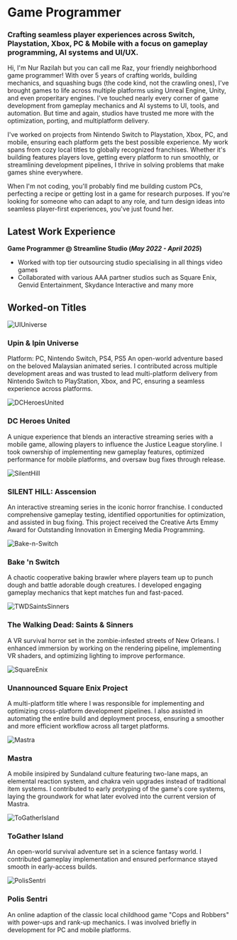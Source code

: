 # Game Programmer
### Crafting seamless player experiences across Switch, Playstation, Xbox, PC & Mobile with a focus on gameplay programming, AI systems and UI/UX.

Hi, I'm Nur Razilah but you can call me Raz, your friendly neighborhood game programmer! With over 5 years of crafting worlds, building mechanics, and squashing bugs (the code kind, not the crawling ones), I've brought games to life across multiple platforms using Unreal Engine, Unity, and even properitary engines. I've touched nearly every corner of game development from gameplay mechanics and AI systems to UI, tools, and automation. But time and again, studios have trusted me more with the optimization, porting, and multiplatform delivery. 

I've worked on projects from Nintendo Switch to Playstation, Xbox, PC, and mobile, ensuring each platform gets the best possible experience. My work spans from cozy local titles to globally recognized franchises. Whether it's building features players love, getting every platform to run smoothly, or streamlining development pipelines, I thrive in solving problems that make games shine everywhere.

When I'm not coding, you'll probably find me building custom PCs, perfecting a recipe or getting lost in a game for research purposes. If you're looking for someone who can adapt to any role, and turn design ideas into seamless player-first experiences, you've just found her.

##
## Latest Work Experience
**Game Programmer @ Streamline Studio (_May 2022 - April 2025_)**
- Worked with top tier outsourcing studio specialising in all things video games
- Collaborated with various AAA partner studios such as Square Enix, Genvid Entertainment, Skydance Interactive and many more
##
## Worked-on Titles
![UIUniverse](/img/UIUniverse.jpg)
### Upin & Ipin Universe
Platform: PC, Nintendo Switch, PS4, PS5
An open-world adventure based on the beloved Malaysian animated series. I contributed across multiple development areas and was trusted to lead multi-platform delivery from Nintendo Switch to PlayStation, Xbox, and PC, ensuring a seamless experience across platforms.

![DCHeroesUnited](/img/DCHeroesUnited.jpg)
### DC Heroes United
A unique experience that blends an interactive streaming series with a mobile game, allowing players to influence the Justice League storyline. I took ownership of implementing new gameplay features, optimized performance for mobile platforms, and oversaw bug fixes through release.

![SilentHill](/img/SilentHill.jpg)
### SILENT HILL: Asscension
An interactive streaming series in the iconic horror franchise. I conducted comprehensive gameplay testing, identified opportunities for optimization, and assisted in bug fixing. This project received the Creative Arts Emmy Award for Outstanding Innovation in Emerging Media Programming.

![Bake-n-Switch](/img/Bake-n-Switch.jpeg)
### Bake 'n Switch
A chaotic cooperative baking brawler where players team up to punch dough and battle adorable dough creatures. I developed engaging gameplay mechanics that kept matches fun and fast-paced.

![TWDSaintsSinners](/img/TWDSaintsSinners.jpg)
### The Walking Dead: Saints & Sinners
A VR survival horror set in the zombie-infested streets of New Orleans. I enhanced immersion by working on the rendering pipeline, implementing VR shaders, and optimizing lighting to improve performance.

![SquareEnix](/img/SquareEnix.jpg)
### Unannounced Square Enix Project
A multi-platform title where I was responsible for implementing and optimizing cross-platform development pipelines. I also assisted in automating the entire build and deployment process, ensuring a smoother and more efficient workflow across all target platforms.

![Mastra](/img/Mastra.jpg)
### Mastra
A mobile insipired by Sundaland culture featuring two-lane maps, an elemental reaction system, and chakra vein upgrades instead of traditional item systems. I contributed to early protyping of the game's core systems, laying the groundwork for what later evolved into the current version of Mastra.

![ToGatherIsland](/img/ToGatherIsland.jpg)
### ToGather Island
An open-world survival adventure set in a science fantasy world. I contributed gameplay implementation and ensured performance stayed smooth in early-access builds.

![PolisSentri](/img/PolisSentri.jpg)
### Polis Sentri
An online adaption of the classic local childhood game "Cops and Robbers" with power-ups and rank-up mechanics. I was involved briefly in development for PC and mobile platforms.

